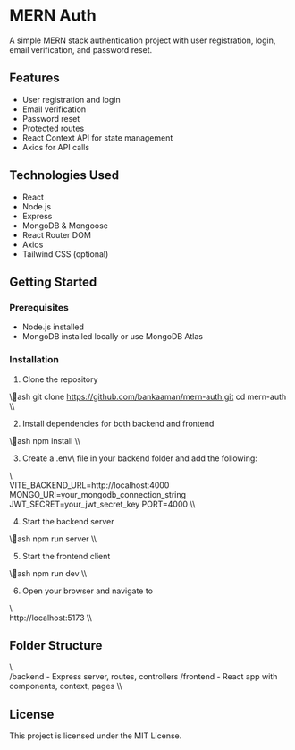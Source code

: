# MERN Auth

A simple MERN stack authentication project with user registration, login, email verification, and password reset.

## Features

- User registration and login
- Email verification
- Password reset
- Protected routes
- React Context API for state management
- Axios for API calls

## Technologies Used

- React
- Node.js
- Express
- MongoDB & Mongoose
- React Router DOM
- Axios
- Tailwind CSS (optional)

## Getting Started

### Prerequisites

- Node.js installed
- MongoDB installed locally or use MongoDB Atlas

### Installation

1. Clone the repository

\\\ash
git clone https://github.com/bankaaman/mern-auth.git
cd mern-auth
\\\

2. Install dependencies for both backend and frontend

\\\ash
npm install
\\\

3. Create a \.env\ file in your backend folder and add the following:

\\\
VITE_BACKEND_URL=http://localhost:4000
MONGO_URI=your_mongodb_connection_string
JWT_SECRET=your_jwt_secret_key
PORT=4000
\\\

4. Start the backend server

\\\ash
npm run server
\\\

5. Start the frontend client

\\\ash
npm run dev
\\\

6. Open your browser and navigate to

\\\
http://localhost:5173
\\\

## Folder Structure

\\\
/backend - Express server, routes, controllers
/frontend - React app with components, context, pages
\\\

## License

This project is licensed under the MIT License.


